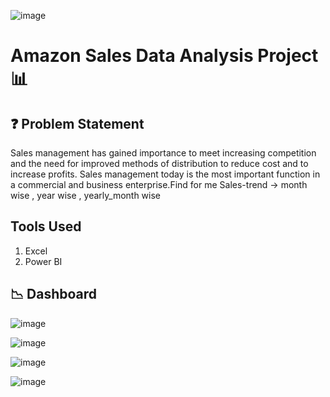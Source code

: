![image](https://user-images.githubusercontent.com/93142399/232026727-5f98a960-85a6-4aac-8608-8d2eba0084a2.png)

<h1>Amazon Sales Data Analysis Project 📊</h1>

<h2>❓ Problem Statement</h2>

Sales management has gained importance to meet increasing competition and the need for improved methods of distribution to reduce cost and to increase profits. Sales management today is the most important function in a commercial and business enterprise.Find for me Sales-trend -> month wise , year wise , yearly_month wise

<h2>Tools Used </h2>

1. Excel
2. Power BI

<h2>📉 Dashboard</h2>

![image](https://user-images.githubusercontent.com/93142399/232027695-9aa5bf40-8edb-45a3-9eb9-6da069d7cdf7.png)

![image](https://user-images.githubusercontent.com/93142399/232027854-8c86bb9c-53ff-48bb-b1c9-9ffc135be246.png)

![image](https://user-images.githubusercontent.com/93142399/232027932-3431b49a-ddbf-4fe6-96dd-57e9aa8daf6e.png)

![image](https://user-images.githubusercontent.com/93142399/232028036-e9c149c5-5bf5-435a-afcb-a2b58da4368f.png)
